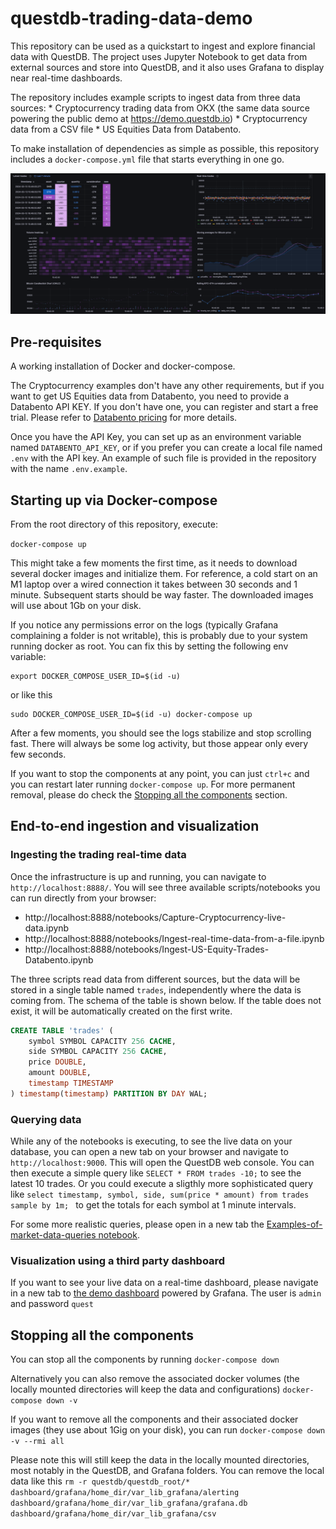 # questdb-trading-data-demo

This repository can be used as a quickstart to ingest and explore financial data with QuestDB. The project
uses Jupyter Notebook to get data from external sources and store into QuestDB, and it also uses Grafana to
display near real-time dashboards.

The repository includes example scripts to ingest data from three data
sources:
    * Cryptocurrency trading data from OKX (the same data source powering the public demo at https://demo.questdb.io)
    * Cryptocurrency data from a CSV file
    * US Equities Data from Databento.


To make installation of dependencies as simple as possible, this repository includes a `docker-compose.yml` file that
starts everything in one go.


![trading data dashboard](trading_data_dashboard_screenshot.png)


## Pre-requisites

A working installation of Docker and docker-compose.


The Cryptocurrency examples don't have any other requirements, but if you want to get US Equities data from Databento, you
need to provide a Databento API KEY. If you don't have one, you can register and start a free trial. Please refer to
[Databento pricing](https://databento.com/pricing) for more details.

Once you have the API Key, you can set up as an environment variable named `DATABENTO_API_KEY`, or if you prefer you
can create a local file named `.env` with the API key. An example of such file is provided in the repository with the
name `.env.example`.


## Starting up via Docker-compose


From the root directory of this repository, execute:

`docker-compose up`

This might take a few moments the first time, as it needs to download several docker images and initialize them. For reference, a cold
start on an M1 laptop over a wired connection it takes between 30 seconds and 1 minute. Subsequent starts should be way
faster. The downloaded images will use about 1Gb on your disk.

If you notice any permissions error on the logs (typically Grafana complaining a folder is not writable), this is probably due to your system running docker
as root. You can fix this by setting the following env variable:

```
export DOCKER_COMPOSE_USER_ID=$(id -u)
```

or like this
```
sudo DOCKER_COMPOSE_USER_ID=$(id -u) docker-compose up
```


After a few moments, you should see the logs stabilize and stop scrolling fast. There will always be some log activity, but those appear only every few seconds.


If you want to stop the components at any point, you can just `ctrl+c` and you can restart later running `docker-compose up`. For more permanent removal, please do check the
[Stopping all the components](#stopping-all-the-components) section.


## End-to-end ingestion and visualization

### Ingesting the trading real-time data

Once the infrastructure is up and running, you can navigate to `http://localhost:8888/`. You  will see three available
scripts/notebooks you can run directly from your browser:

* http://localhost:8888/notebooks/Capture-Cryptocurrency-live-data.ipynb
* http://localhost:8888/notebooks/Ingest-real-time-data-from-a-file.ipynb
* http://localhost:8888/notebooks/Ingest-US-Equity-Trades-Databento.ipynb

The three scripts read data from different sources, but the data will be stored in a single table named `trades`,
independently where the data is coming from.  The schema of the table is shown below. If the table does not exist, it
will be automatically created on the first write.

```sql
CREATE TABLE 'trades' (
	symbol SYMBOL CAPACITY 256 CACHE,
	side SYMBOL CAPACITY 256 CACHE,
	price DOUBLE,
	amount DOUBLE,
	timestamp TIMESTAMP
) timestamp(timestamp) PARTITION BY DAY WAL;
```

### Querying data

While any of the notebooks is executing, to see the live data on your database, you can open a new tab on your browser
and navigate to `http://localhost:9000`. This will open the QuestDB web console. You can then execute a simple query
like `SELECT * FROM trades -10;` to see the latest 10 trades. Or you could execute a sligthly more sophisticated query
like `select timestamp, symbol, side, sum(price * amount) from trades sample by 1m; ` to get the totals for each
symbol at 1 minute intervals.

For some more realistic queries, please open in a new tab the
[Examples-of-market-data-queries notebook](http://localhost:8888/notebooks/Examples-of-market-data-queries.ipynb).

### Visualization using a third party dashboard

If you want to see your live data on a real-time dashboard, please navigate in a new tab to
[the demo dashboard](http://localhost:3000/d/trades-crypto-currency/trades-crypto-currency?orgId=1&refresh=250ms) powered
by Grafana. The user is `admin` and password `quest`


## Stopping all the components

You can stop all the components by running
`docker-compose down`

Alternatively you can also remove the associated docker volumes (the locally mounted directories will keep the data and
configurations)
`docker-compose down -v`

If you want to remove all the components and their associated docker images (they use about 1Gig on your disk), you can run
`docker-compose down -v --rmi all`

Please note this will still keep the data in the locally mounted directories, most notably in the QuestDB, and Grafana
folders. You can remove the local data like this
`rm -r questdb/questdb_root/* dashboard/grafana/home_dir/var_lib_grafana/alerting dashboard/grafana/home_dir/var_lib_grafana/grafana.db dashboard/grafana/home_dir/var_lib_grafana/csv`
